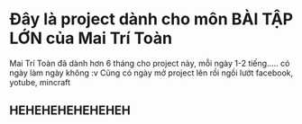 # Đây là project dành cho môn BÀI TẬP LỚN của Mai Trí Toàn

Mai Trí Toàn đã dành hơn 6 tháng cho project này, mỗi ngày 1-2 tiếng..... có ngày làm ngày không :v
Cũng có ngày mở project lên rồi ngồi lướt facebook, yotube, mincraft

## HEHEHEHEHEHEHEH
